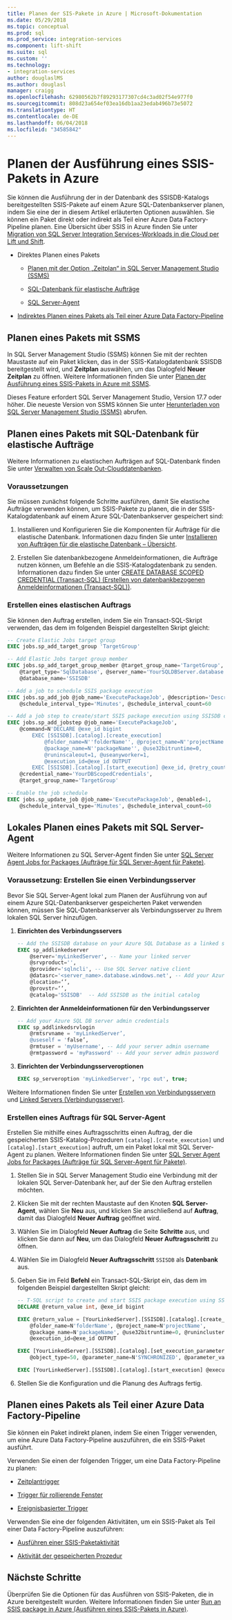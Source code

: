```yaml
---
title: Planen der SIS-Pakete in Azure | Microsoft-Dokumentation
ms.date: 05/29/2018
ms.topic: conceptual
ms.prod: sql
ms.prod_service: integration-services
ms.component: lift-shift
ms.suite: sql
ms.custom: ''
ms.technology:
- integration-services
author: douglaslMS
ms.author: douglasl
manager: craigg
ms.openlocfilehash: 62980562b7f89293177307cd4c3ad02f54e977f0
ms.sourcegitcommit: 808d23a654ef03ea16db1aa23edab496b73e5072
ms.translationtype: HT
ms.contentlocale: de-DE
ms.lasthandoff: 06/04/2018
ms.locfileid: "34585842"
---
```

# <a name="schedule-the-execution-of-an-ssis-package-in-azure"></a>Planen der Ausführung eines SSIS-Pakets in Azure
Sie können die Ausführung der in der Datenbank des SSISDB-Katalogs bereitgestellten SSIS-Pakete auf einem Azure SQL-Datenbankserver planen, indem Sie eine der in diesem Artikel erläuterten Optionen auswählen. Sie können ein Paket direkt oder indirekt als Teil einer Azure Data Factory-Pipeline planen. Eine Übersicht über SSIS in Azure finden Sie unter [Migration von SQL Server Integration Services-Workloads in die Cloud per Lift und Shift](ssis-azure-lift-shift-ssis-packages-overview.md).

- Direktes Planen eines Pakets

  - [Planen mit der Option „Zeitplan“ in SQL Server Management Studio (SSMS)](#ssms)

  - [SQL-Datenbank für elastische Aufträge](#elastic)

  - [SQL Server-Agent](#agent)

- [Indirektes Planen eines Pakets als Teil einer Azure Data Factory-Pipeline](#activity)


## <a name="ssms"></a> Planen eines Pakets mit SSMS

In SQL Server Management Studio (SSMS) können Sie mit der rechten Maustaste auf ein Paket klicken, das in der SSIS-Katalogdatenbank SSISDB bereitgestellt wird, und **Zeitplan** auswählen, um das Dialogfeld **Neuer Zeitplan** zu öffnen. Weitere Informationen finden Sie unter [Planen der Ausführung eines SSIS-Pakets in Azure mit SSMS](ssis-azure-schedule-packages-ssms.md).

Dieses Feature erfordert SQL Server Management Studio, Version 17.7 oder höher. Die neueste Version von SSMS können Sie unter [Herunterladen von SQL Server Management Studio (SSMS)](../../ssms/download-sql-server-management-studio-ssms.md) abrufen.

## <a name="elastic"></a> Planen eines Pakets mit SQL-Datenbank für elastische Aufträge

Weitere Informationen zu elastischen Aufträgen auf SQL-Datenbank finden Sie unter [Verwalten von Scale Out-Clouddatenbanken](https://docs.microsoft.com/azure/sql-database/sql-database-elastic-jobs-overview).

### <a name="prerequisites"></a>Voraussetzungen

Sie müssen zunächst folgende Schritte ausführen, damit Sie elastische Aufträge verwenden können, um SSIS-Pakete zu planen, die in der SSIS-Katalogdatenbank auf einem Azure SQL-Datenbankserver gespeichert sind:

1.  Installieren und Konfigurieren Sie die Komponenten für Aufträge für die elastische Datenbank. Informationen dazu finden Sie unter [Installieren von Aufträgen für die elastische Datenbank – Übersicht](https://docs.microsoft.com/azure/sql-database/sql-database-elastic-jobs-service-installation).

2. Erstellen Sie datenbankbezogene Anmeldeinformationen, die Aufträge nutzen können, um Befehle an die SSIS-Katalogdatenbank zu senden. Informationen dazu finden Sie unter [CREATE DATABASE SCOPED CREDENTIAL (Transact-SQL) (Erstellen von datenbankbezogenen Anmeldeinformationen (Transact-SQL))](../../t-sql/statements/create-database-scoped-credential-transact-sql.md).

### <a name="create-an-elastic-job"></a>Erstellen eines elastischen Auftrags

Sie können den Auftrag erstellen, indem Sie ein Transact-SQL-Skript verwenden, das dem im folgenden Beispiel dargestellten Skript gleicht:

```sql
-- Create Elastic Jobs target group 
EXEC jobs.sp_add_target_group 'TargetGroup' 

-- Add Elastic Jobs target group member 
EXEC jobs.sp_add_target_group_member @target_group_name='TargetGroup', 
    @target_type='SqlDatabase', @server_name='YourSQLDBServer.database.windows.net',
    @database_name='SSISDB' 

-- Add a job to schedule SSIS package execution
EXEC jobs.sp_add_job @job_name='ExecutePackageJob', @description='Description', 
    @schedule_interval_type='Minutes', @schedule_interval_count=60

-- Add a job step to create/start SSIS package execution using SSISDB catalog stored procedures
EXEC jobs.sp_add_jobstep @job_name='ExecutePackageJob', 
    @command=N'DECLARE @exe_id bigint 
        EXEC [SSISDB].[catalog].[create_execution]
            @folder_name=N''folderName'', @project_name=N''projectName'',
            @package_name=N''packageName'', @use32bitruntime=0,
            @runinscaleout=1, @useanyworker=1, 
            @execution_id=@exe_id OUTPUT         
        EXEC [SSISDB].[catalog].[start_execution] @exe_id, @retry_count=0', 
    @credential_name='YourDBScopedCredentials', 
    @target_group_name='TargetGroup' 

-- Enable the job schedule 
EXEC jobs.sp_update_job @job_name='ExecutePackageJob', @enabled=1, 
    @schedule_interval_type='Minutes', @schedule_interval_count=60 
```

## <a name="agent"></a> Lokales Planen eines Pakets mit SQL Server-Agent

Weitere Informationen zu SQL Server-Agent finden Sie unter [SQL Server Agent Jobs for Packages (Aufträge für SQL Server-Agent für Pakete)](../packages/sql-server-agent-jobs-for-packages.md).

### <a name="prerequisite---create-a-linked-server"></a>Voraussetzung: Erstellen Sie einen Verbindungsserver

Bevor Sie SQL Server-Agent lokal zum Planen der Ausführung von auf einem Azure SQL-Datenbankserver gespeicherten Paket verwenden können, müssen Sie SQL-Datenbankserver als Verbindungsserver zu Ihrem lokalen SQL Server hinzufügen.

1.  **Einrichten des Verbindungsservers**

    ```sql
    -- Add the SSISDB database on your Azure SQL Database as a linked server to your SQL Server on premises
    EXEC sp_addlinkedserver
        @server='myLinkedServer', -- Name your linked server
        @srvproduct='',     
        @provider='sqlncli', -- Use SQL Server native client
        @datasrc='<server_name>.database.windows.net', -- Add your Azure SQL Database server endpoint
        @location=‘’,
        @provstr=‘’,
        @catalog='SSISDB'  -- Add SSISDB as the initial catalog
    ```

2.  **Einrichten der Anmeldeinformationen für den Verbindungsserver**

    ```sql
    -- Add your Azure SQL DB server admin credentials
    EXEC sp_addlinkedsrvlogin
        @rmtsrvname = 'myLinkedServer’,
        @useself = 'false’,
        @rmtuser = 'myUsername', -- Add your server admin username
        @rmtpassword = 'myPassword' -- Add your server admin password
    ```

3.  **Einrichten der Verbindungsserveroptionen**

    ```sql
    EXEC sp_serveroption 'myLinkedServer', 'rpc out', true;
    ```

Weitere Informationen finden Sie unter [Erstellen von Verbindungsservern](../../relational-databases/linked-servers/create-linked-servers-sql-server-database-engine.md) und [Linked Servers (Verbindungsserver)](../../relational-databases/linked-servers/linked-servers-database-engine.md).

### <a name="create-a-sql-server-agent-job"></a>Erstellen eines Auftrags für SQL Server-Agent

Erstellen Sie mithilfe eines Auftragsschritts einen Auftrag, der die gespeicherten SSIS-Katalog-Prozeduren `[catalog].[create_execution]` und `[catalog].[start_execution]` aufruft, um ein Paket lokal mit SQL Server-Agent zu planen. Weitere Informationen finden Sie unter [SQL Server Agent Jobs for Packages (Aufträge für SQL Server-Agent für Pakete)](../packages/sql-server-agent-jobs-for-packages.md).

1.  Stellen Sie in SQL Server Management Studio eine Verbindung mit der lokalen SQL Server-Datenbank her, auf der Sie den Auftrag erstellen möchten.

2.  Klicken Sie mit der rechten Maustaste auf den Knoten **SQL Server-Agent**, wählen Sie **Neu** aus, und klicken Sie anschließend auf **Auftrag**, damit das Dialogfeld **Neuer Auftrag** geöffnet wird.

3.  Wählen Sie im Dialogfeld **Neuer Auftrag** die Seite **Schritte** aus, und klicken Sie dann auf **Neu**, um das Dialogfeld **Neuer Auftragsschritt** zu öffnen.

4.  Wählen Sie im Dialogfeld **Neuer Auftragsschritt** `SSISDB` als **Datenbank** aus.

5.  Geben Sie im Feld **Befehl** ein Transact-SQL-Skript ein, das dem im folgenden Beispiel dargestellten Skript gleicht:

    ```sql
    -- T-SQL script to create and start SSIS package execution using SSISDB stored procedures
    DECLARE @return_value int, @exe_id bigint 

    EXEC @return_value = [YourLinkedServer].[SSISDB].[catalog].[create_execution] 
        @folder_name=N'folderName', @project_name=N'projectName', 
        @package_name=N'packageName', @use32bitruntime=0, @runincluster=1, @useanyworker=1,
        @execution_id=@exe_id OUTPUT 

    EXEC [YourLinkedServer].[SSISDB].[catalog].[set_execution_parameter_value] @exe_id,
        @object_type=50, @parameter_name=N'SYNCHRONIZED', @parameter_value=1

    EXEC [YourLinkedServer].[SSISDB].[catalog].[start_execution] @execution_id=@exe_id
    ```

6.  Stellen Sie die Konfiguration und die Planung des Auftrags fertig.

## <a name="activity"></a> Planen eines Pakets als Teil einer Azure Data Factory-Pipeline

Sie können ein Paket indirekt planen, indem Sie einen Trigger verwenden, um eine Azure Data Factory-Pipeline auszuführen, die ein SSIS-Paket ausführt.

Verwenden Sie einen der folgenden Trigger, um eine Data Factory-Pipeline zu planen:

- [Zeitplantrigger](https://docs.microsoft.com/azure/data-factory/how-to-create-schedule-trigger)

- [Trigger für rollierende Fenster](https://docs.microsoft.com/azure/data-factory/how-to-create-tumbling-window-trigger)

- [Ereignisbasierter Trigger](https://docs.microsoft.com/azure/data-factory/how-to-create-event-trigger)

Verwenden Sie eine der folgenden Aktivitäten, um ein SSIS-Paket als Teil einer Data Factory-Pipeline auszuführen:

- [Ausführen einer SSIS-Paketaktivität](https://docs.microsoft.com/azure/data-factory/how-to-invoke-ssis-package-ssis-activity)

- [Aktivität der gespeicherten Prozedur](https://docs.microsoft.com/azure/data-factory/how-to-invoke-ssis-package-stored-procedure-activity)

## <a name="next-steps"></a>Nächste Schritte

Überprüfen Sie die Optionen für das Ausführen von SSIS-Paketen, die in Azure bereitgestellt wurden. Weitere Informationen finden Sie unter [Run an SSIS package in Azure (Ausführen eines SSIS-Pakets in Azure)](ssis-azure-run-packages.md).
